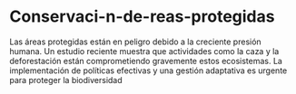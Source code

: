 # Conservaci-n-de-reas-protegidas
Las áreas protegidas están en peligro debido a la creciente presión humana. Un estudio reciente muestra que actividades como la caza y la deforestación están comprometiendo gravemente estos ecosistemas. La implementación de políticas efectivas y una gestión adaptativa es urgente para proteger la biodiversidad
